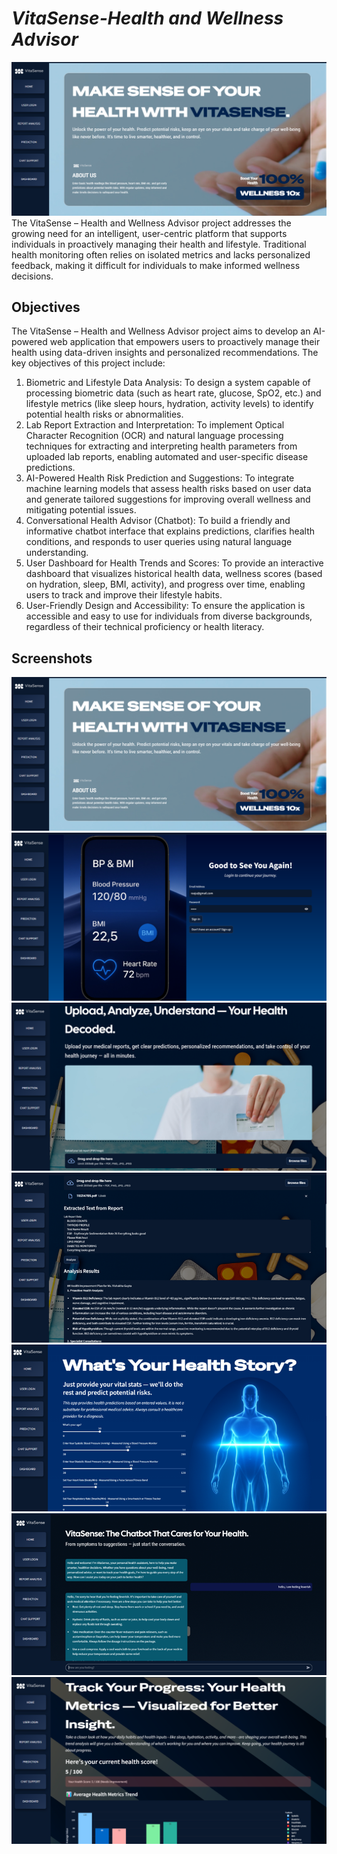 # _VitaSense-Health and Wellness Advisor_
![](/screenshots/Picture1.png)
The VitaSense – Health and Wellness Advisor project addresses the growing need for an intelligent, user-centric platform that supports individuals in proactively managing their health and lifestyle. Traditional health monitoring often relies on isolated metrics and lacks personalized feedback, making it difficult for individuals to make informed wellness decisions.  
## Objectives
The VitaSense – Health and Wellness Advisor project aims to develop an AI-powered web application that empowers users to proactively manage their health using data-driven insights and personalized recommendations. The key objectives of this project include:
1.	Biometric and Lifestyle Data Analysis: To design a system capable of processing biometric data (such as heart rate, glucose, SpO2, etc.) and lifestyle metrics (like sleep hours, hydration, activity levels) to identify potential health risks or abnormalities.
2.	Lab Report Extraction and Interpretation: To implement Optical Character Recognition (OCR) and natural language processing techniques for extracting and interpreting health parameters from uploaded lab reports, enabling automated and user-specific disease predictions.
3.	AI-Powered Health Risk Prediction and Suggestions: To integrate machine learning models that assess health risks based on user data and generate tailored suggestions for improving overall wellness and mitigating potential issues.
4.	Conversational Health Advisor (Chatbot): To build a friendly and informative chatbot interface that explains predictions, clarifies health conditions, and responds to user queries using natural language understanding.
5.	User Dashboard for Health Trends and Scores: To provide an interactive dashboard that visualizes historical health data, wellness scores (based on hydration, sleep, BMI, activity), and progress over time, enabling users to track and improve their lifestyle habits.
6.	User-Friendly Design and Accessibility: To ensure the application is accessible and easy to use for individuals from diverse backgrounds, regardless of their technical proficiency or health literacy.

## Screenshots
![](/screenshots/Picture1.png)
![](/screenshots/Picture2.png)
![](/screenshots/Picture3.png)
![](/screenshots/Picture4.png)
![](/screenshots/Picture5.png)
![](/screenshots/Picture6.png)
![](/screenshots/Picture7.png)

